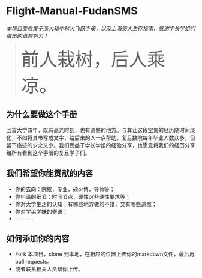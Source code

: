 # Flight-Manual-FudanSMS

*本项目受启发于浙大和中科大飞跃手册，以及上海交大生存指南，感谢学长学姐们做出的卓越努力！*





> <font size=8>前人栽树，后人乘凉。</font>





## 为什么要做这个手册

回首大学四年，既有高光时刻，也有遗憾的地方。与其让这段宝贵的经历随时间淡化，不如将其书写成文字，给后来的人一点帮助。复旦数院每年毕业人数众多，但留下痕迹的少之又少。我们受益于学长学姐的经验分享，也愿意将我们的经历分享给所有看到这个手册的复旦学子们。

## 我们希望你能贡献的内容

- 你的去向：院校，专业，硕or博，导师等；
- 你申请的细节：时间节点，硬性or非硬性要求等；
- 你对大学生活的认知：有哪些地方做的不错，又有哪些遗憾；
- 你对学弟学妹的寄语；
- ............



## 如何添加你的内容

- Fork 本项目，clone 到本地，在相应的位置上传你的markdown文件，最后再pull requests。
- 或者联系相关人员帮你上传。